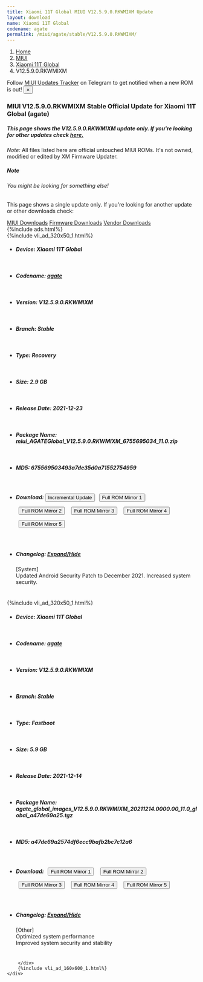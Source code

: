 ```yaml
---
title: Xiaomi 11T Global MIUI V12.5.9.0.RKWMIXM Update
layout: download
name: Xiaomi 11T Global
codename: agate
permalink: /miui/agate/stable/V12.5.9.0.RKWMIXM/
---
```

<nav aria-label="breadcrumb">
    <ol class="breadcrumb">
        <li class="breadcrumb-item"><a href="/">Home</a></li>
        <li class="breadcrumb-item"><a href="/miui/">MIUI</a></li>
        <li class="breadcrumb-item"><a href="/miui/agate/">Xiaomi 11T Global</a></li>
        <li class="breadcrumb-item active" aria-current="page">V12.5.9.0.RKWMIXM</li>
    </ol>
</nav>
<div class="alert alert-primary alert-dismissible fade show" role="alert">
    Follow <a href="https://t.me/MIUIUpdatesTracker" class="alert-link">MIUI Updates Tracker</a> on Telegram to get
    notified when a new ROM is out!
    <button type="button" class="close" data-dismiss="alert" aria-label="Close">
        <span aria-hidden="true">&times;</span>
    </button>
</div>
<div class="col-12 mx-auto">
    <h3 class="title bg-light p-2 rounded">MIUI V12.5.9.0.RKWMIXM Stable Official Update for Xiaomi 11T Global (agate)</h3>
    <h5>This page shows the V12.5.9.0.RKWMIXM update only. If you're looking for other updates check
        <a href="/miui/agate/">here.</a></h5>
    <p><i>Note: </i>All files listed here are official untouched MIUI ROMs.
        It's not owned, modified or edited by XM Firmware Updater.</p>
    <div class="card">
        <div class="card-body">
            <h5 class="card-title">Note</h5>
            <h6 class="card-subtitle mb-2 text-muted">You might be looking for something else!</h6>
            <p class="card-text">This page shows a single update only.
                If you're looking for another update or other downloads check:</p>
            <a href="/miui/" class="card-link">MIUI Downloads</a>
            <a href="/firmware/" class="card-link">Firmware Downloads</a>
            <a href="/vendor/" class="card-link">Vendor Downloads</a>
        </div>
    </div>
    {%include ads.html%}
    <div class="row justify-content-center">
        <div class="col-10" id="downloads">
                    <div class="card card-body">
            {%include vli_ad_320x50_1.html%}
            <ul class="list-unstyled">
                <li style="padding-bottom: 10px;">
                    <h5><b>Device: </b>Xiaomi 11T Global</h5>
                </li>
                <li style="padding-bottom: 10px;">
                    <h5><b>Codename: </b> <a href="/miui/agate/" target="_blank">agate</a> </h5>
                </li>
                <li style="padding-bottom: 10px;">
                    <h5><b>Version: </b>V12.5.9.0.RKWMIXM</h5>
                </li>
                <li style="padding-bottom: 10px;">
                    <h5><b>Branch: </b>Stable</h5>
                </li>
                <li style="padding-bottom: 10px;">
                    <h5><b>Type: </b>Recovery</h5>
                </li>
                <li style="padding-bottom: 10px;">
                    <h5><b>Size: </b>2.9 GB</h5>
                </li>
                <li style="padding-bottom: 10px;">
                    <h5><b>Release Date: </b>2021-12-23</h5>
                </li>
                <li style="padding-bottom: 10px;">
                    <h5><b>Package Name: </b><span id="filename" class="text-dark">miui_AGATEGlobal_V12.5.9.0.RKWMIXM_6755695034_11.0.zip</span></h5>
                </li>
                <li style="padding-bottom: 10px;">
                    <h5><b>MD5: </b><span id="md5" class="text-muted">675569503493a7de35d0a71552754959</span></h5>
                </li>
                <li style="padding-bottom: 10px;">
                    <h5><b>Download: </b><button type="button" id="incremental_download" class="btn btn-warning" onclick="window.open('https://bigota.d.miui.com/V12.5.9.0.RKWMIXM/miui-blockota-agate_global-V12.5.8.0.RKWMIXM-V12.5.9.0.RKWMIXM-e82be592cf-11.0.zip', '_blank');"><i class="fa fa-download"></i> Incremental Update</button> <button type="button" id="download" class="btn btn-primary" style="margin: 7px;" onclick="window.open('https://cdnorg.d.miui.com/V12.5.9.0.RKWMIXM/miui_AGATEGlobal_V12.5.9.0.RKWMIXM_6755695034_11.0.zip', '_blank');"><i class="fa fa-download"></i> Full ROM Mirror 1</button> <button type="button" id="download" class="btn btn-primary" style="margin: 7px;" onclick="window.open('https://bkt-sgp-miui-ota-update-alisgp.oss-ap-southeast-1.aliyuncs.com/V12.5.9.0.RKWMIXM/miui_AGATEGlobal_V12.5.9.0.RKWMIXM_6755695034_11.0.zip', '_blank');"><i class="fa fa-download"></i> Full ROM Mirror 2</button> <button type="button" id="download" class="btn btn-primary" style="margin: 7px;" onclick="window.open('https://bn.d.miui.com/V12.5.9.0.RKWMIXM/miui_AGATEGlobal_V12.5.9.0.RKWMIXM_6755695034_11.0.zip', '_blank');"><i class="fa fa-download"></i> Full ROM Mirror 3</button> <button type="button" id="download" class="btn btn-primary" style="margin: 7px;" onclick="window.open('https://bigota.d.miui.com/V12.5.9.0.RKWMIXM/miui_AGATEGlobal_V12.5.9.0.RKWMIXM_6755695034_11.0.zip', '_blank');"><i class="fa fa-download"></i> Full ROM Mirror 4</button> <button type="button" id="download" class="btn btn-primary" style="margin: 7px;" onclick="window.open('https://hugeota.d.miui.com/V12.5.9.0.RKWMIXM/miui_AGATEGlobal_V12.5.9.0.RKWMIXM_6755695034_11.0.zip', '_blank');"><i class="fa fa-download"></i> Full ROM Mirror 5</button></h5>
                </li>
                <li style="padding-bottom: 10px;">
                    <h5><b>Changelog: </b><a href="#agate_1_changelog" data-toggle="collapse" role="button"
                            aria-expanded="false" aria-controls="agate_1_changelog"> <i class="fa fa-arrow-down"
                                aria-hidden="true"></i> Expand/Hide</a></h5>
                    <div class="collapse" id="agate_1_changelog">
                        <p id="changelog_text">[System]<br>Updated Android Security Patch to December 2021. Increased system security.</p>
                    </div>
                </li>
            </ul>
        </div>
        <div class="card card-body">
            {%include vli_ad_320x50_1.html%}
            <ul class="list-unstyled">
                <li style="padding-bottom: 10px;">
                    <h5><b>Device: </b>Xiaomi 11T Global</h5>
                </li>
                <li style="padding-bottom: 10px;">
                    <h5><b>Codename: </b> <a href="/miui/agate/" target="_blank">agate</a> </h5>
                </li>
                <li style="padding-bottom: 10px;">
                    <h5><b>Version: </b>V12.5.9.0.RKWMIXM</h5>
                </li>
                <li style="padding-bottom: 10px;">
                    <h5><b>Branch: </b>Stable</h5>
                </li>
                <li style="padding-bottom: 10px;">
                    <h5><b>Type: </b>Fastboot</h5>
                </li>
                <li style="padding-bottom: 10px;">
                    <h5><b>Size: </b>5.9 GB</h5>
                </li>
                <li style="padding-bottom: 10px;">
                    <h5><b>Release Date: </b>2021-12-14</h5>
                </li>
                <li style="padding-bottom: 10px;">
                    <h5><b>Package Name: </b><span id="filename" class="text-dark">agate_global_images_V12.5.9.0.RKWMIXM_20211214.0000.00_11.0_global_a47de69a25.tgz</span></h5>
                </li>
                <li style="padding-bottom: 10px;">
                    <h5><b>MD5: </b><span id="md5" class="text-muted">a47de69a2574df6ecc9bafb2bc7c12a6</span></h5>
                </li>
                <li style="padding-bottom: 10px;">
                    <h5><b>Download: </b> <button type="button" id="download" class="btn btn-primary" style="margin: 7px;" onclick="window.open('https://cdnorg.d.miui.com/V12.5.9.0.RKWMIXM/agate_global_images_V12.5.9.0.RKWMIXM_20211214.0000.00_11.0_global_a47de69a25.tgz', '_blank');"><i class="fa fa-download"></i> Full ROM Mirror 1</button> <button type="button" id="download" class="btn btn-primary" style="margin: 7px;" onclick="window.open('https://bkt-sgp-miui-ota-update-alisgp.oss-ap-southeast-1.aliyuncs.com/V12.5.9.0.RKWMIXM/agate_global_images_V12.5.9.0.RKWMIXM_20211214.0000.00_11.0_global_a47de69a25.tgz', '_blank');"><i class="fa fa-download"></i> Full ROM Mirror 2</button> <button type="button" id="download" class="btn btn-primary" style="margin: 7px;" onclick="window.open('https://bn.d.miui.com/V12.5.9.0.RKWMIXM/agate_global_images_V12.5.9.0.RKWMIXM_20211214.0000.00_11.0_global_a47de69a25.tgz', '_blank');"><i class="fa fa-download"></i> Full ROM Mirror 3</button> <button type="button" id="download" class="btn btn-primary" style="margin: 7px;" onclick="window.open('https://bigota.d.miui.com/V12.5.9.0.RKWMIXM/agate_global_images_V12.5.9.0.RKWMIXM_20211214.0000.00_11.0_global_a47de69a25.tgz', '_blank');"><i class="fa fa-download"></i> Full ROM Mirror 4</button> <button type="button" id="download" class="btn btn-primary" style="margin: 7px;" onclick="window.open('https://hugeota.d.miui.com/V12.5.9.0.RKWMIXM/agate_global_images_V12.5.9.0.RKWMIXM_20211214.0000.00_11.0_global_a47de69a25.tgz', '_blank');"><i class="fa fa-download"></i> Full ROM Mirror 5</button></h5>
                </li>
                <li style="padding-bottom: 10px;">
                    <h5><b>Changelog: </b><a href="#agate_2_changelog" data-toggle="collapse" role="button"
                            aria-expanded="false" aria-controls="agate_2_changelog"> <i class="fa fa-arrow-down"
                                aria-hidden="true"></i> Expand/Hide</a></h5>
                    <div class="collapse" id="agate_2_changelog">
                        <p id="changelog_text">[Other]<br>Optimized system performance<br>Improved system security and stability</p>
                    </div>
                </li>
            </ul>
        </div>

        </div>
        {%include vli_ad_160x600_1.html%}
    </div>
</div>
